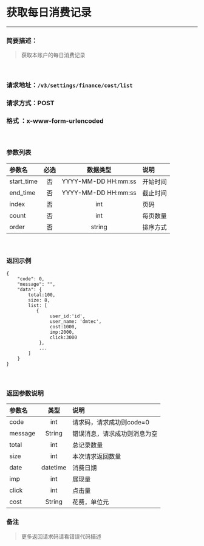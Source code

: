 　
# 获取每日消费记录
---
### 简要描述：
>获取本账户的每日消费记录

　　　　

### 请求地址：```/v3/settings/finance/cost/list```

### 请求方式：POST

### 格式 ：x-www-form-urlencoded
　

### 参数列表

参数名 | 必选 | 数据类型 | 说明 
:------ | :----:| :--------: |:---- 
start_time|否|YYYY-MM-DD HH:mm:ss|开始时间
end_time|否|YYYY-MM-DD HH:mm:ss|截止时间
index|否|int|页码
count|否|int|每页数量
order|否|string|排序方式

　

### 返回示例
```
{
    "code": 0,
    "message": "",
    "data": {
        total:100,
        size: 8,
        list: [
           {    
                user_id:'id',            
                user_name: 'dmtec',
                cost:1000,
                imp:2000,
                click:3000
            },
            ... 
        ]
    }
}

```
　

### 返回参数说明

参数名 | 类型 | 说明
:---   |:---: |:---
code | int | 请求码，请求成功则code=0
message | String | 错误消息，请求成功则消息为空
total|int|总记录数量
size|int|本次请求返回数量
date|datetime|消费日期
imp|int|展现量
click|int|点击量
cost|String|花费，单位元


### 备注
>更多返回请求码请看错误代码描述